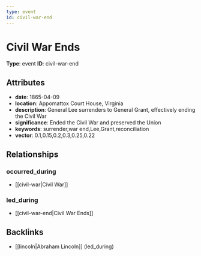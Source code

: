 ```yaml
---
type: event
id: civil-war-end
---
```


# Civil War Ends

**Type**: event
**ID**: civil-war-end

## Attributes

- **date**: 1865-04-09
- **location**: Appomattox Court House, Virginia
- **description**: General Lee surrenders to General Grant, effectively ending the Civil War
- **significance**: Ended the Civil War and preserved the Union
- **keywords**: surrender,war end,Lee,Grant,reconciliation
- **vector**: 0.1,0.15,0.2,0.3,0.25,0.22

## Relationships

### occurred_during

- [[civil-war|Civil War]]

### led_during

- [[civil-war-end|Civil War Ends]]

## Backlinks

- [[lincoln|Abraham Lincoln]] (led_during)


